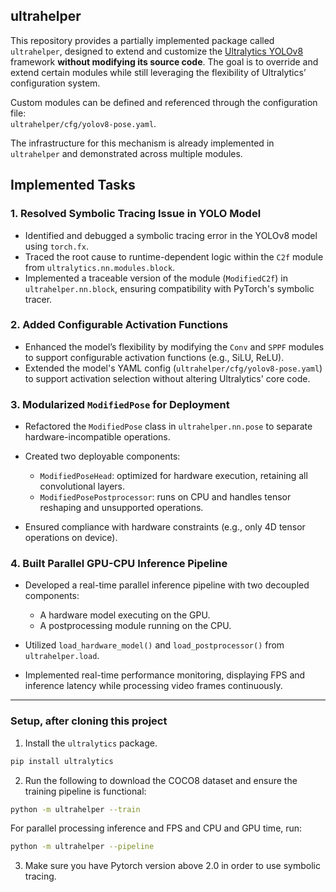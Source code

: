 ## ultrahelper

This repository provides a partially implemented package called `ultrahelper`, designed to extend and customize the [Ultralytics YOLOv8](https://github.com/ultralytics/ultralytics) framework **without modifying its source code**. The goal is to override and extend certain modules while still leveraging the flexibility of Ultralytics’ configuration system.

Custom modules can be defined and referenced through the configuration file:  
`ultrahelper/cfg/yolov8-pose.yaml`.

The infrastructure for this mechanism is already implemented in `ultrahelper` and demonstrated across multiple modules.
## Implemented Tasks

### 1. Resolved Symbolic Tracing Issue in YOLO Model

* Identified and debugged a symbolic tracing error in the YOLOv8 model using `torch.fx`.
* Traced the root cause to runtime-dependent logic within the `C2f` module from `ultralytics.nn.modules.block`.
* Implemented a traceable version of the module (`ModifiedC2f`) in `ultrahelper.nn.block`, ensuring compatibility with PyTorch's symbolic tracer.

### 2. Added Configurable Activation Functions

* Enhanced the model’s flexibility by modifying the `Conv` and `SPPF` modules to support configurable activation functions (e.g., SiLU, ReLU).
* Extended the model's YAML config (`ultrahelper/cfg/yolov8-pose.yaml`) to support activation selection without altering Ultralytics' core code.

### 3. Modularized `ModifiedPose` for Deployment

* Refactored the `ModifiedPose` class in `ultrahelper.nn.pose` to separate hardware-incompatible operations.
* Created two deployable components:

  * `ModifiedPoseHead`: optimized for hardware execution, retaining all convolutional layers.
  * `ModifiedPosePostprocessor`: runs on CPU and handles tensor reshaping and unsupported operations.
* Ensured compliance with hardware constraints (e.g., only 4D tensor operations on device).

### 4. Built Parallel GPU-CPU Inference Pipeline

* Developed a real-time parallel inference pipeline with two decoupled components:

  * A hardware model executing on the GPU.
  * A postprocessing module running on the CPU.
* Utilized `load_hardware_model()` and `load_postprocessor()` from `ultrahelper.load`.
* Implemented real-time performance monitoring, displaying FPS and inference latency while processing video frames continuously.

---

### Setup, after cloning this project

1. Install the `ultralytics` package.

```bash
pip install ultralytics
```

2. Run the following to download the COCO8 dataset and ensure the training pipeline is functional:

```bash
python -m ultrahelper --train
```

For parallel processing inference and FPS and CPU and GPU time, run:
```bash
python -m ultrahelper --pipeline
```

3. Make sure you have Pytorch version above 2.0 in order to use symbolic tracing.

